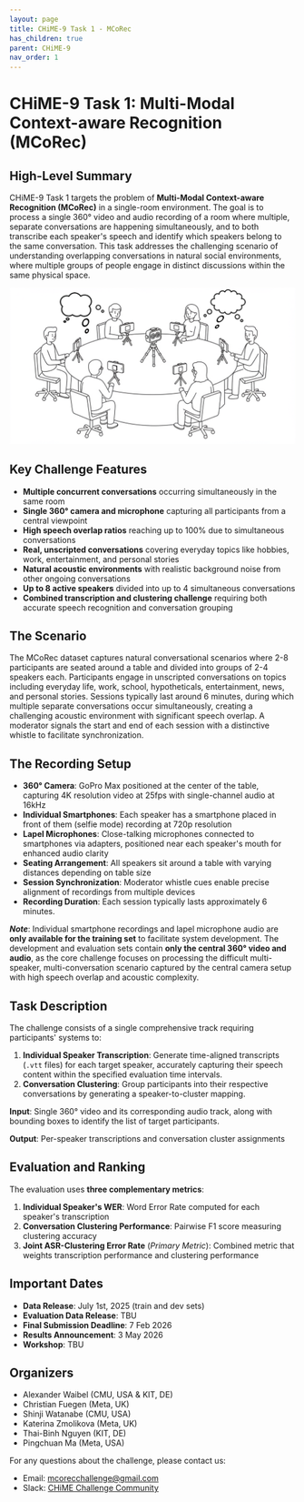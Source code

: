 ```yaml
---
layout: page
title: CHiME-9 Task 1 - MCoRec
has_children: true
parent: CHiME-9
nav_order: 1
---
```


# CHiME-9 Task 1: Multi-Modal Context-aware Recognition (MCoRec)

## High-Level Summary

CHiME-9 Task 1 targets the problem of **Multi-Modal Context-aware Recognition (MCoRec)** in a single-room environment. The goal is to process a single 360° video and audio recording of a room where multiple, separate conversations are happening simultaneously, and to both transcribe each speaker's speech and identify which speakers belong to the same conversation. This task addresses the challenging scenario of understanding overlapping conversations in natural social environments, where multiple groups of people engage in distinct discussions within the same physical space.

![MCoRec Challenge Overview](images/mcorec_overview.png)

## Key Challenge Features

* **Multiple concurrent conversations** occurring simultaneously in the same room
* **Single 360° camera and microphone** capturing all participants from a central viewpoint
* **High speech overlap ratios** reaching up to 100% due to simultaneous conversations
* **Real, unscripted conversations** covering everyday topics like hobbies, work, entertainment, and personal stories
* **Natural acoustic environments** with realistic background noise from other ongoing conversations
* **Up to 8 active speakers** divided into up to 4 simultaneous conversations
* **Combined transcription and clustering challenge** requiring both accurate speech recognition and conversation grouping

## The Scenario

The MCoRec dataset captures natural conversational scenarios where 2-8 participants are seated around a table and divided into groups of 2-4 speakers each. Participants engage in unscripted conversations on topics including everyday life, work, school, hypotheticals, entertainment, news, and personal stories. Sessions typically last around 6 minutes, during which multiple separate conversations occur simultaneously, creating a challenging acoustic environment with significant speech overlap. A moderator signals the start and end of each session with a distinctive whistle to facilitate synchronization.

## The Recording Setup

* **360° Camera**: GoPro Max positioned at the center of the table, capturing 4K resolution video at 25fps with single-channel audio at 16kHz
* **Individual Smartphones**: Each speaker has a smartphone placed in front of them (selfie mode) recording at 720p resolution  
* **Lapel Microphones**: Close-talking microphones connected to smartphones via adapters, positioned near each speaker's mouth for enhanced audio clarity
* **Seating Arrangement**: All speakers sit around a table with varying distances depending on table size
* **Session Synchronization**: Moderator whistle cues enable precise alignment of recordings from multiple devices
* **Recording Duration**: Each session typically lasts approximately 6 minutes.

***Note***: Individual smartphone recordings and lapel microphone audio are **only available for the training set** to facilitate system development. The development and evaluation sets contain **only the central 360° video and audio**, as the core challenge focuses on processing the difficult multi-speaker, multi-conversation scenario captured by the central camera setup with high speech overlap and acoustic complexity.

## Task Description

The challenge consists of a single comprehensive track requiring participants' systems to:

1. **Individual Speaker Transcription**: Generate time-aligned transcripts (`.vtt` files) for each target speaker, accurately capturing their speech content within the specified evaluation time intervals.
2. **Conversation Clustering**: Group participants into their respective conversations by generating a speaker-to-cluster mapping.

**Input**: Single 360° video and its corresponding audio track, along with bounding boxes to identify the list of target participants. 

**Output**: Per-speaker transcriptions and conversation cluster assignments


## Evaluation and Ranking

The evaluation uses **three complementary metrics**:

1. **Individual Speaker's WER**: Word Error Rate computed for each speaker's transcription
2. **Conversation Clustering Performance**: Pairwise F1 score measuring clustering accuracy
3. **Joint ASR-Clustering Error Rate** (*Primary Metric*): Combined metric that weights transcription performance and clustering performance

## Important Dates

* **Data Release**: July 1st, 2025 (train and dev sets)
* **Evaluation Data Release**: TBU
* **Final Submission Deadline**: 7 Feb 2026  
* **Results Announcement**: 3 May 2026
* **Workshop**: TBU

## Organizers

- Alexander Waibel (CMU, USA & KIT, DE)
- Christian Fuegen (Meta, UK)
- Shinji Watanabe (CMU, USA)
- Katerina Zmolikova (Meta, UK)
- Thai-Binh Nguyen (KIT, DE)
- Pingchuan Ma (Meta, USA)

For any questions about the challenge, please contact us:
- Email: [mcorecchallenge@gmail.com](mailto:mcorecchallenge@gmail.com) 
- Slack: [CHiME Challenge Community](https://join.slack.com/t/chimechallenge/shared_invite/zt-37h0cfpeb-qg5jwCgqRWCKc_3mLWVsYA)
